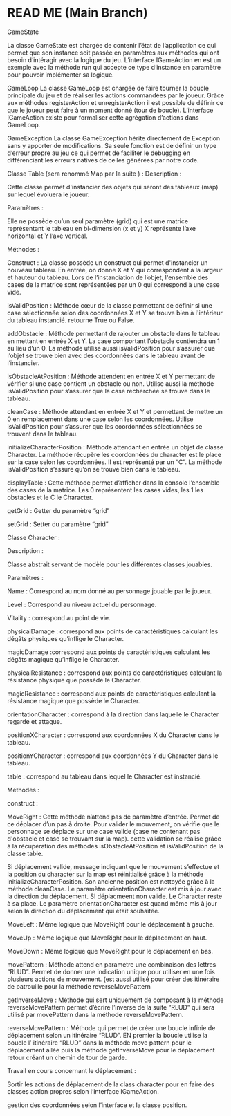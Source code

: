 
# READ ME (Main Branch)


GameState

La classe GameState est chargée de contenir l’état de l’application ce qui permet que son instance soit passée en paramètres aux méthodes qui ont besoin d’intéragir avec la logique du jeu. L’interface IGameAction en est un exemple avec la méthode run qui accepte ce type d’instance en paramètre pour pouvoir implémenter sa logique.

GameLoop La classe GameLoop est chargée de faire tourner la boucle principale du jeu et de réaliser les actions commandées par le joueur. Grâce aux méthodes registerAction et unregisterAction il est possible de définir ce que le joueur peut faire à un moment donné (tour de boucle). L’interface IGameAction existe pour formaliser cette agrégation d’actions dans GameLoop.

GameException La classe GameException hérite directement de Exception sans y apporter de modifications. Sa seule fonction est de définir un type d’erreur propre au jeu ce qui permet de faciliter le debugging en différenciant les erreurs natives de celles générées par notre code.

Classe Table (sera renommé Map par la suite ) : Description :

Cette classe permet d'instancier des objets qui seront des tableaux (map) sur lequel évoluera le joueur.

Paramètres :

Elle ne possède qu’un seul paramètre (grid) qui est une matrice représentant le tableau en bi-dimension (x et y) X représente l’axe horizontal et Y l’axe vertical.

Méthodes :


Construct : La classe possède un construct qui permet d'instancier un nouveau tableau. En entrée, on donne X et Y qui correspondent à la largeur et hauteur du tableau. Lors de l’instanciation de l’objet, l'ensemble des cases de la matrice sont représentées par un 0 qui correspond à une case vide.

isValidPosition : Méthode cœur de la classe permettant de définir si une case sélectionnée selon des coordonnées X et Y se trouve bien à l'intérieur du tableau instancié. retourne True ou False.

addObstacle : Méthode permettant de rajouter un obstacle dans le tableau en mettant en entrée X et Y. La case comportant l’obstacle contiendra un 1 au lieu d’un 0. La méthode utilise aussi isValidPosition pour s’assurer que l’objet se trouve bien avec des coordonnées dans le tableau avant de l’instancier.


isObstacleAtPosition : Méthode attendent en entrée X et Y permettant de vérifier si une case contient un obstacle ou non. Utilise aussi la méthode isValidPosition pour s’assurer que la case recherchée se trouve dans le tableau.

cleanCase : Méthode attendant en entrée X et Y et permettant de mettre un 0 en remplacement dans une case selon les coordonnées. Utilise isValidPosition pour s’assurer que les coordonnées sélectionnées se trouvent dans le tableau.

initializeCharacterPosition : Méthode attendant en entrée un objet de classe Character. La méthode récupère les coordonnées du character est le place sur la case selon les coordonnées. Il est représenté par un “C”. La méthode isValidPosition s’assure qu’on se trouve bien dans le tableau.


displayTable : Cette méthode permet d’afficher dans la console l’ensemble des cases de la matrice. Les 0 représentent les cases vides, les 1 les obstacles et le C le Character.

getGrid : Getter du paramètre “grid”

setGrid : Setter du paramètre “grid”


Classe Character :

Description :

Classe abstrait servant de modèle pour les différentes classes jouables.

Paramètres :


Name : Correspond au nom donné au personnage jouable par le joueur.

Level : Correspond au niveau actuel du personnage.

Vitality : correspond au point de vie.

physicalDamage : correspond aux points de caractéristiques calculant les dégâts physiques qu’inflige le Character.

magicDamage :correspond aux points de caractéristiques calculant les dégâts magique qu’inflige le Character.

physicalResistance : correspond aux points de caractéristiques calculant la résistance physique que possède le Character.

magicResistance : correspond aux points de caractéristiques calculant la résistance magique que possède le Character.

orientationCharacter : correspond à la direction dans laquelle le Character regarde et attaque.

positionXCharacter : correspond aux coordonnées X du Character dans le tableau.

positionYCharacter : correspond aux coordonnées Y du Character dans le tableau.

table : correspond au tableau dans lequel le Character est instancié.


Méthodes :

construct :

MoveRight : Cette méthode n’attend pas de paramètre d’entrée. Permet de ce déplacer d’un pas à droite. Pour valider le mouvement, on vérifie que le personnage se déplace sur une case valide (case ne contenant pas d'obstacle et case se trouvant sur la map). cette validation se réalise grâce à la récupération des méthodes isObstacleAtPosition et isValidPosition de la classe table.

Si déplacement valide, message indiquant que le mouvement s’effectue et la position du character sur la map est réinitialisé grâce à la méthode initializeCharacterPosition. Son ancienne position est nettoyée grâce à la méthode cleanCase. Le paramètre orientationCharacter est mis à jour avec la direction du déplacement. SI déplacmeent non valide. Le Character reste à sa place. Le paramètre orientationCharacter est quand même mis à jour selon la direction du déplacement qui était souhaitée.

MoveLeft : Même logique que MoveRight pour le déplacement à gauche.

MoveUp : Même logique que MoveRight pour le déplacement en haut.

MoveDown : Même logique que MoveRight pour le déplacement en bas.

movePattern : Méthode attend en paramètre une combinaison des lettres “RLUD”. Permet de donner une indication unique pour utiliser en une fois plusieurs actions de mouvement. (est aussi utilisé pour créer des itinéraire de patrouille pour la méthode reverseMovePattern

getInverseMove : Méthode qui sert uniquement de composant à la méthode reverseMovePattern permet d’écrire l’inverse de la suite “RLUD” qui sera utilisé par movePattern dans la méthode reverseMovePattern.

reverseMovePattern : Méthode qui permet de créer une boucle infinie de déplacement selon un itinéraire “RLUD”. EN premier la boucle utilise la boucle l’ itinéraire “RLUD” dans la méthode move pattern pour le déplacement allée puis la méthode getInverseMove pour le déplacement retour créant un chemin de tour de garde.

Travail en cours concernant le déplacement :

Sortir les actions de déplacement de la class character pour en faire des classes action propres selon l’interface IGameAction.


gestion des coordonnées selon l’interface et la classe position.
